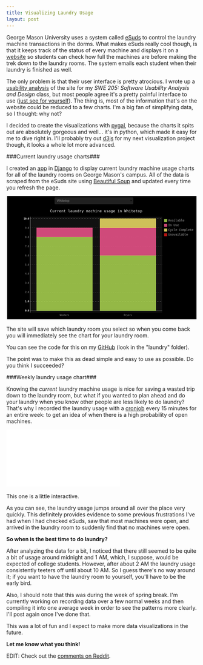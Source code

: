 ```yaml
---
title: Visualizing Laundry Usage
layout: post
---
```


George Mason University uses a system called
[eSuds](http://www.usatech.com/esuds/) to control the laundry machine
transactions in the dorms. What makes eSuds really cool though, is that it
keeps track of the status of every machine and displays it on a
[website](http://gmu.esuds.net/) so students can check how full the machines
are before making the trek down to the laundry rooms. The system emails each
student when their laundry is finished as well.

The only problem is that their user interface is pretty atrocious. I wrote up a
[usability analysis](https://gist.github.com/thallada/5351114) of the site for
my *SWE 205: Software Usability Analysis and Design* class, but most people
agree it's a pretty painful interface to use ([just see for
yourself](http://gmu.esuds.net/)). The thing is, most of the information that's
on the website could be reduced to a few charts. I'm a big fan of simplifying
data, so I thought: why not?

I decided to create the visualizations with [pygal](http://pygal.org/), because
the charts it spits out are absolutely gorgeous and well... it's in python,
which made it easy for me to dive right in. I'll probably try out
[d3js](http://d3js.org/) for my next visualization project though, it looks a
whole lot more advanced.

###Current laundry usage charts###

I created an [app](/laundry) in [Django](https://www.djangoproject.com/) to
display current laundry machine usage charts for all of the laundry rooms on
George Mason's campus. All of the data is scraped from the eSuds site using
[Beautiful Soup](http://www.crummy.com/software/BeautifulSoup/) and updated
every time you refresh the page.

<div style="text-align: center"><a href="/laundry" alt="See it in action"><img
src="/img/blog/laundry_preview.png" /></a></div>

The site will save which laundry room you select so when you come back you will
immediately see the chart for your laundry room.

You can see the code for this on my
[GitHub](https://github.com/thallada/personalsite/) (look in the "laundry"
folder).

The point was to make this as dead simple and easy to use as possible. Do you
think I succeeded?

###Weekly laundry usage chart###

Knowing the *current* laundry machine usage is nice for saving a wasted trip
down to the laundry room, but what if you wanted to plan ahead and do your
laundry when you know other people are less likely to do laundry? That's why I
recorded the laundry usage with a [cronjob](http://en.wikipedia.org/wiki/Cron)
every 15 minutes for an entire week: to get an idea of when there is a high
probability of open machines.

<embed type="image/svg+xml" src="/img/blog/record.svg">

This one is a little interactive.

As you can see, the laundry usage jumps around all over the place very quickly.
This definitely provides evidence to some previous frustrations I've had when I
had checked eSuds, saw that most machines were open, and arrived in the laundry
room to suddenly find that no machines were open.

**So when is the best time to do laundry?**

After analyzing the data for a bit, I noticed that there still seemed to be
quite a bit of usage around midnight and 1 AM, which, I suppose, would be
expected of college students. However, after about 2 AM the laundry usage
consistently teeters off until about 10 AM. So I guess there's no way around
it; if you want to have the laundry room to yourself, you'll have to be the
early bird.

Also, I should note that this was during the week of spring break. I'm
currently working on recording data over a few normal weeks and then compiling
it into one average week in order to see the patterns more clearly. I'll post
again once I've done that.

This was a lot of fun and I expect to make more data visualizations in the
future.

**Let me know what you think!**

EDIT: Check out the [comments on
Reddit](http://www.reddit.com/r/gmu/comments/1c1ehg/i_dont_like_esuds/).

